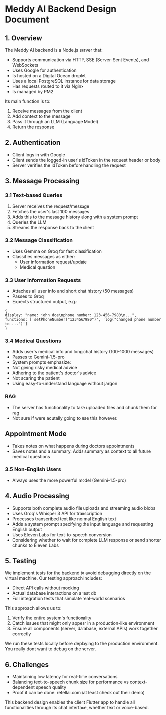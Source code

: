 # Meddy AI Backend Design Document

## 1. Overview

The Meddy AI backend is a Node.js server that:

- Supports communication via HTTP, SSE (Server-Sent Events), and WebSockets
- Uses Google for authentication
- Is hosted on a Digital Ocean droplet
- Uses a local PostgreSQL instance for data storage
- Has requests routed to it via Nginx
- Is managed by PM2

Its main function is to:

1. Receive messages from the client
2. Add context to the message
3. Pass it through an LLM (Language Model)
4. Return the response

## 2. Authentication

- Client logs in with Google
- Client sends the logged-in user's idToken in the request header or body
- Server verifies the idToken before handling the request

## 3. Message Processing

### 3.1 Text-based Queries

1. Server receives the request/message
2. Fetches the user's last 100 messages
3. Adds this to the message history along with a system prompt
4. Queries the LLM
5. Streams the response back to the client

### 3.2 Message Classification

- Uses Gemma on Groq for fast classification
- Classifies messages as either:
  - User information request/update
  - Medical question

### 3.3 User Information Requests

- Attaches all user info and short chat history (50 messages)
- Passes to Groq
- Expects structured output, e.g.:

```
{
display: "name: john doe\nphone number: 123-456-7980\n...",
functions: ['setPhoneNumber("1234567980")', 'log("changed phone number to ...")']
}
```

### 3.4 Medical Questions

- Adds user's medical info and long chat history (100-1000 messages)
- Passes to Gemini-1.5-pro
- System prompts emphasize:
- Not giving risky medical advice
- Adhering to the patient's doctor's advice
- Not scaring the patient
- Using easy-to-understand language without jargon

### RAG

- The server has functionality to take uploaded files and chunk them for rag
- Not sure if were acutally going to use this however.

## Appointment Mode

- Takes notes on what happens during doctors appointments
- Saves notes and a summary. Adds summary as context to all future medical questions

### 3.5 Non-English Users

- Always uses the more powerful model (Gemini-1.5-pro)

## 4. Audio Processing

- Supports both complete audio file uploads and streaming audio blobs
- Uses Groq's Whisper 3 API for transcription
- Processes transcribed text like normal English text
- Adds a system prompt specifying the input language and requesting English output
- Uses Eleven Labs for text-to-speech conversion
- Considering whether to wait for complete LLM response or send shorter chunks to Eleven Labs

## 5. Testing

We implement tests for the backend to avoid debugging directly on the virtual machine. Our testing approach includes:

- Direct API calls without mocking
- Actual database interactions on a test db
- Full integration tests that simulate real-world scenarios

This approach allows us to:

1. Verify the entire system's functionality
2. Catch issues that might only appear in a production-like environment
3. Ensure all components (server, database, external APIs) work together correctly

We run these tests locally before deploying to the production environment. You really dont want to debug on the server.

## 6. Challenges

- Maintaining low latency for real-time conversations
- Balancing text-to-speech chunk size for performance vs context-dependent speech quality
- Proof it can be done: retellai.com (at least check out their demo)

This backend design enables the client Flutter app to handle all functionalities through its chat interface, whether text or voice-based.
